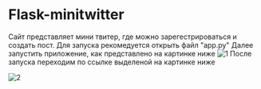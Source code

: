 # Flask-minitwitter
Сайт представляет мини твитер, где можно зарегестрироваться и создать пост.
Для запуска рекомедуется открыть файл "app.py"
Далее запустить приложение, как представлено на картинке ниже
![1](https://user-images.githubusercontent.com/93647754/140067064-ddccbeb1-4ff4-4e18-ba88-82514e868ae9.png)
После запуска переходим по ссылке выделеной на картинке ниже

![2](https://user-images.githubusercontent.com/93647754/140067294-5fe1baf3-b730-4311-94d5-6a8a180d0869.png)
